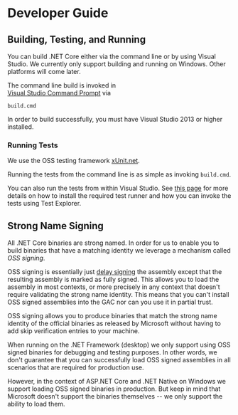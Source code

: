 # Developer Guide

## Building, Testing, and Running

You can build .NET Core either via the command line or by using Visual Studio.
We currently only support building and running on Windows. Other platforms will
come later.

The command line build is invoked in  
[Visual Studio Command Prompt](http://msdn.microsoft.com/en-us/library/ms229859(v=vs.110).aspx)
via

```
build.cmd
```

In order to build successfully, you must have Visual Studio 2013 or higher
installed.

### Running Tests

We use the OSS testing framework [xUnit.net][xunit].

Running the tests from the command line is as simple as invoking `build.cmd`.

You can also run the tests from within Visual Studio. See [this page][xunit-runner]
for more details on how to install the required test runner and how you can
invoke the tests using Test Explorer.

[xunit]: http://xunit.github.io/
[xunit-runner]: https://xunit.codeplex.com/wikipage?title=HowToUseVs2012

## Strong Name Signing

All .NET Core binaries are strong named. In order for us to enable you to build
binaries that have a matching identity we leverage a mechanism called
*OSS signing*.

OSS signing is essentially just [delay signing][delay-signing] the assembly
except that the resulting assembly is marked as fully signed. This allows you to
load the assembly in most contexts, or more precisely in any context that
doesn't require validating the strong name identity. This means that you can't
install OSS signed assemblies into the GAC nor can you use it in partial trust.

OSS signing allows you to produce binaries that match the strong name identity
of the official binaries as released by Microsoft without having to add skip
verification entries to your machine.

When running on the .NET Framework (desktop) we only support using OSS signed
binaries for debugging and testing purposes. In other words, we don't guarantee
that you can successfully load OSS signed assemblies in all scenarios that are
required for production use.

However, in the context of ASP.NET Core and .NET Native on Windows we support
loading OSS signed binaries in production. But keep in mind that Microsoft
doesn't support the binaries themselves -- we only support the ability to load
them.

[delay-signing]: http://msdn.microsoft.com/en-us/library/t07a3dye.aspx
